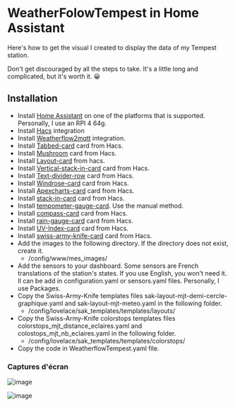 # WeatherFolowTempest in Home Assistant

Here's how to get the visual I created to display the data of my Tempest station.

Don't get discouraged by all the steps to take. It's a little long and complicated, but it's worth it. 😀

## Installation
 - Install [Home Assistant](https://www.home-assistant.io/installation/) on one of the platforms that is supported. Personally, I use an RPI 4 64g.
 - Install [Hacs](https://github.com/hacs/integration) integration
 - Install [Weatherflow2mqtt](https://github.com/briis/hass-weatherflow2mqtt) integration.
 - Install [Tabbed-card](https://github.com/kinghat/tabbed-card) card from Hacs.
 - Install [Mushroom](https://github.com/piitaya/lovelace-mushroom) card from Hacs.
 - Install [Layout-card](https://github.com/thomasloven/lovelace-layout-card) from hacs.
 - Install [Vertical-stack-in-card](https://github.com/ofekashery/vertical-stack-in-card) card from Hacs.
 - Install [Text-divider-row](https://github.com/iantrich/text-divider-row) card from Hacs.
 - Install [Windrose-card](https://github.com/aukedejong/lovelace-windrose-card) card from Hacs.
 - Install [Apexcharts-card](https://github.com/RomRider/apexcharts-card) card from Hacs.
 - Install [stack-in-card](https://github.com/custom-cards/stack-in-card) card from Hacs.
 - Install [tempometer-gauge-card](https://github.com/monkey-debugger/lovelace-tempometer-gauge-card). Use the manual method.
 - Install [compass-card](https://github.com/tomvanswam/compass-card) card from Hacs.
 - Install [rain-gauge-card](https://github.com/t1gr0u/rain-gauge-card) card from Hacs.
 - Install [UV-Index-card](https://github.com/t1gr0u/uv-index-card) card from Hacs.
 - Install [swiss-army-knife-card](https://github.com/AmoebeLabs/swiss-army-knife-card) card from Hacs.
 - Add the images to the following directory. If the directory does not exist, create it.
   - /config/www/mes_images/
 - Add the sensors to your dashboard. Some sensors are French translations of the station's states. If you use English, you won't need it. Il can be add in configuration.yaml or sensors.yaml files. Personally, I use Packages.
 - Copy the Swiss-Army-Knife templates files sak-layout-mjt-demi-cercle-graphique.yaml and sak-layout-mjt-meteo.yaml in the following folder.
   - /config/lovelace/sak_templates/templates/layouts/
 - Copy the Swiss-Army-Knife colorstops templates files colorstops_mjt_distance_eclaires.yaml and colostops_mjt_nb_eclaires.yaml in the following folder.
   - /config/lovelace/sak_templates/templates/colorstops/
 - Copy the code in WeatherflowTempest.yaml file.

### Captures d'écran

![image](https://github.com/MichelJourdain/WeatherflowTempest/assets/83040228/3ebb2c39-ef75-4294-9aa9-f5230b5bf7e4)

![image](https://github.com/MichelJourdain/WeatherflowTempest/assets/83040228/789b16e4-a6eb-4397-9b98-7b8333d2e908)
